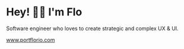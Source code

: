 # Hey! 👋🏼  I'm Flo 

Software engineer who loves to create strategic and complex UX & UI. 

www.portflorio.com
